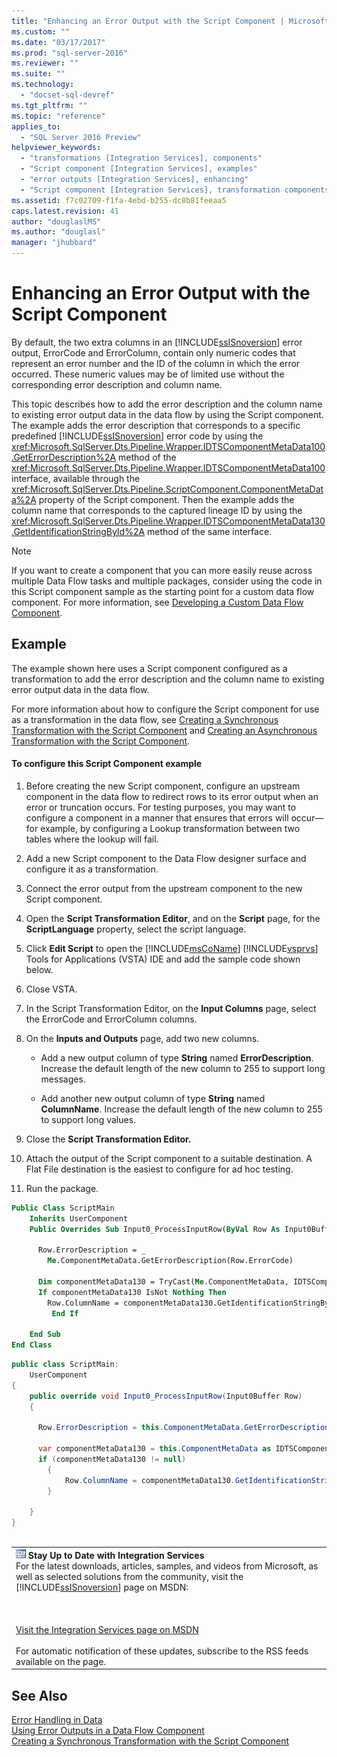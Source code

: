 ```yaml
---
title: "Enhancing an Error Output with the Script Component | Microsoft Docs"
ms.custom: ""
ms.date: "03/17/2017"
ms.prod: "sql-server-2016"
ms.reviewer: ""
ms.suite: ""
ms.technology: 
  - "docset-sql-devref"
ms.tgt_pltfrm: ""
ms.topic: "reference"
applies_to: 
  - "SQL Server 2016 Preview"
helpviewer_keywords: 
  - "transformations [Integration Services], components"
  - "Script component [Integration Services], examples"
  - "error outputs [Integration Services], enhancing"
  - "Script component [Integration Services], transformation components"
ms.assetid: f7c02709-f1fa-4ebd-b255-dc8b81feeaa5
caps.latest.revision: 41
author: "douglaslMS"
ms.author: "douglasl"
manager: "jhubbard"
---
```

# Enhancing an Error Output with the Script Component
  By default, the two extra columns in an [!INCLUDE[ssISnoversion](../../includes/ssisnoversion-md.md)] error output, ErrorCode and ErrorColumn, contain only numeric codes that represent an error number and the ID of the column in which the error occurred. These numeric values may be of limited use without the corresponding error description and column name.  
  
 This topic describes how to add the error description and the column name to existing error output data in the data flow by using the Script component. The example adds the error description that corresponds to a specific predefined [!INCLUDE[ssISnoversion](../../includes/ssisnoversion-md.md)] error code by using the <xref:Microsoft.SqlServer.Dts.Pipeline.Wrapper.IDTSComponentMetaData100.GetErrorDescription%2A> method of the <xref:Microsoft.SqlServer.Dts.Pipeline.Wrapper.IDTSComponentMetaData100> interface, available through the <xref:Microsoft.SqlServer.Dts.Pipeline.ScriptComponent.ComponentMetaData%2A> property of the Script component. Then the example adds the column name that corresponds to the captured lineage ID by using the <xref:Microsoft.SqlServer.Dts.Pipeline.Wrapper.IDTSComponentMetaData130.GetIdentificationStringById%2A> method of the same interface.  
  
> [!NOTE]  
>  If you want to create a component that you can more easily reuse across multiple Data Flow tasks and multiple packages, consider using the code in this Script component sample as the starting point for a custom data flow component. For more information, see [Developing a Custom Data Flow Component](../../integration-services/extending-packages-custom-objects/data-flow/developing-a-custom-data-flow-component.md).  
  
## Example  
 The example shown here uses a Script component configured as a transformation to add the error description and the column name to existing error output data in the data flow.  
  
 For more information about how to configure the Script component for use as a transformation in the data flow, see [Creating a Synchronous Transformation with the Script Component](../../integration-services/extending-packages-scripting-data-flow-script-component-types/creating-a-synchronous-transformation-with-the-script-component.md) and [Creating an Asynchronous Transformation with the Script Component](../../integration-services/extending-packages-scripting-data-flow-script-component-types/creating-an-asynchronous-transformation-with-the-script-component.md).  
  
#### To configure this Script Component example  
  
1.  Before creating the new Script component, configure an upstream component in the data flow to redirect rows to its error output when an error or truncation occurs. For testing purposes, you may want to configure a component in a manner that ensures that errors will occur—for example, by configuring a Lookup transformation between two tables where the lookup will fail.  
  
2.  Add a new Script component to the Data Flow designer surface and configure it as a transformation.  
  
3.  Connect the error output from the upstream component to the new Script component.  
  
4.  Open the **Script Transformation Editor**, and on the **Script** page, for the **ScriptLanguage** property, select the script language.  
  
5.  Click **Edit Script** to open the [!INCLUDE[msCoName](../../includes/msconame-md.md)] [!INCLUDE[vsprvs](../../includes/vsprvs-md.md)] Tools for Applications (VSTA) IDE and add the sample code shown below.  
  
6.  Close VSTA.  
  
7.  In the Script Transformation Editor, on the **Input Columns** page, select the ErrorCode and ErrorColumn columns.  
  
8.  On the **Inputs and Outputs** page, add two new columns.  
  
    -   Add a new output column of type **String** named **ErrorDescription**. Increase the default length of the new column to 255 to support long messages.  
  
    -   Add another new output column of type **String** named **ColumnName**. Increase the default length of the new column to 255 to support long values.  
  
9. Close the **Script Transformation Editor.**  
  
10. Attach the output of the Script component to a suitable destination. A Flat File destination is the easiest to configure for ad hoc testing.  
  
11. Run the package.  
  
```vb  
Public Class ScriptMain  
    Inherits UserComponent  
    Public Overrides Sub Input0_ProcessInputRow(ByVal Row As Input0Buffer)  
  
      Row.ErrorDescription = _  
        Me.ComponentMetaData.GetErrorDescription(Row.ErrorCode)  
  
      Dim componentMetaData130 = TryCast(Me.ComponentMetaData, IDTSComponentMetaData130)  
      If componentMetaData130 IsNot Nothing Then  
        Row.ColumnName = componentMetaData130.GetIdentificationStringByID(Row.ErrorColumn)  
         End If  
  
    End Sub  
End Class  
```  
  
```csharp  
public class ScriptMain:  
    UserComponent  
{  
    public override void Input0_ProcessInputRow(Input0Buffer Row)  
    {  
  
      Row.ErrorDescription = this.ComponentMetaData.GetErrorDescription(Row.ErrorCode);  
  
      var componentMetaData130 = this.ComponentMetaData as IDTSComponentMetaData130;  
      if (componentMetaData130 != null)  
        {  
            Row.ColumnName = componentMetaData130.GetIdentificationStringByID(Row.ErrorColumn);  
        }  
  
    }  
}  
  
```  
  
||  
|-|  
|![Integration Services icon (small)](../../integration-services/building-packages-programmatically/media/dts-16.gif "Integration Services icon (small)")  **Stay Up to Date with Integration Services**<br /> For the latest downloads, articles, samples, and videos from Microsoft, as well as selected solutions from the community, visit the [!INCLUDE[ssISnoversion](../../includes/ssisnoversion-md.md)] page on MSDN:<br /><br /><br /><br /> [Visit the Integration Services page on MSDN](http://go.microsoft.com/fwlink/?LinkId=136655)<br /><br /> For automatic notification of these updates, subscribe to the RSS feeds available on the page.|  
  
## See Also  
 [Error Handling in Data](../../integration-services/data-flow/error-handling-in-data.md)   
 [Using Error Outputs in a Data Flow Component](../../integration-services/extending-packages-custom-objects/data-flow/using-error-outputs-in-a-data-flow-component.md)   
 [Creating a Synchronous Transformation with the Script Component](../../integration-services/extending-packages-scripting-data-flow-script-component-types/creating-a-synchronous-transformation-with-the-script-component.md)  
  
  